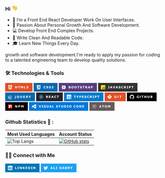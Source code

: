 ###   Hi <img src="images/Hi.gif" width="20"> 

- 🔭 I’m a Front End React Developer Work On User Interfaces.
- 🥰 Passion About Personal Growth And Software Development.
- 💻 Develop Front End Complex Projects.
- 📝 Write Clean And Readable Code.
- 🎓 Learn New Things Every Day.

growth and software development.I'm ready to apply my passion for
coding to a talented engineering team to develop quality solutions.
### 🛠 Technologies & Tools

![html5](images/HTML5.png) ![css3](images/CSS3.png) ![Bootstrap](images/BOOTSTRAP.png) ![javascript](images/JAVASCRIPT.png) 
![Jquery](images/JQUERY.png) ![React](images/REACT.png)  ![TypeScript](images/TYPESCRIPT.png)
![Git](images/GITV.png)  ![Github](images/GITHUB.png)  ![NPM](images/NPM.png)
![VisualStudioCode](images/VISUALSTUDIO.png) ![Atom](images/ATOM.png)


### Github Statistics 📶 :  
| Most Used Languages | Account Status |
| ------------------- | ------------- |
| ![Top Langs](https://github-readme-stats.vercel.app/api/top-langs/?username=ali-sabry&theme=gruvbox ) | [![GitHub stats](https://github-readme-stats.vercel.app/api?username=ali-sabry&theme=gruvbox )](https://github.com/ali-sabry) |


### 🤝🏻 Connect with Me

<a href="https://www.linkedin.com/in/ali-sabry/">
<img src="images/LINKEDIN.png">
</a>

<a href="https://www.twitter.com/alisabry__">
<img src="images/TWITTER.png">
</a>

